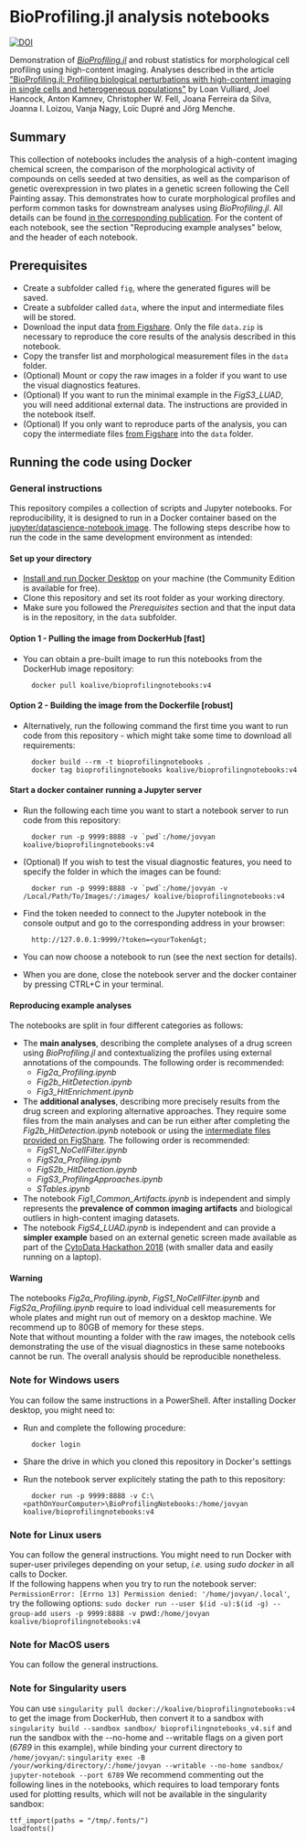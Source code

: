 # BioProfiling.jl analysis notebooks


[![DOI](https://zenodo.org/badge/DOI/10.5281/zenodo.5659932.svg)](https://doi.org/10.5281/zenodo.5659932)

Demonstration of [_BioProfiling.jl_](https://github.com/menchelab/BioProfiling.jl) and robust statistics for morphological cell profiling using high-content imaging. Analyses described in the article ["BioProfiling.jl: Profiling biological perturbations with high-content imaging in single cells and heterogeneous populations"](https://doi.org/10.1093/bioinformatics/btab853) by Loan Vulliard, Joel Hancock, Anton Kamnev, Christopher W. Fell, Joana Ferreira da Silva, Joanna I. Loizou, Vanja Nagy, Loïc Dupré and Jörg Menche.

## Summary

This collection of notebooks includes the analysis of a high-content imaging chemical screen, the comparison of the morphological activity of compounds on cells seeded at two densities, as well as the comparison of genetic overexpression in two plates in a genetic screen following the Cell Painting assay. This demonstrates how to curate morphological profiles and perform common tasks for downstream analyses using _BioProfiling.jl_. All details can be found [in the corresponding publication](https://doi.org/10.1093/bioinformatics/btab853). For the content of each notebook, see the section "Reproducing example analyses" below, and the header of each notebook.

## Prerequisites

* Create a subfolder called `fig`, where the generated figures will be saved.
* Create a subfolder called `data`, where the input and intermediate files will be stored.
* Download the input data [from Figshare](https://doi.org/10.6084/m9.figshare.14784678.v2). Only the file `data.zip` is necessary to reproduce the core results of the analysis described in this notebook.
* Copy the transfer list and morphological measurement files in the `data` folder.
* (Optional) Mount or copy the raw images in a folder if you want to use the visual diagnostics features.
* (Optional) If you want to run the minimal example in the *FigS3_LUAD*, you will need additional external data. The instructions are provided in the notebook itself.
* (Optional) If you only want to reproduce parts of the analysis, you can copy the intermediate files [from Figshare](https://doi.org/10.6084/m9.figshare.14784678.v2) into the `data` folder.

## Running the code using Docker

### General instructions

This repository compiles a collection of scripts and Jupyter notebooks. For reproducibility, it is designed to run in a Docker container based on the [jupyter/datascience-notebook image](https://hub.docker.com/r/jupyter/datascience-notebook). The following steps describe how to run the code in the same development environment as intended:

#### Set up your directory
* [Install and run Docker Desktop](https://www.docker.com/get-started) on your machine (the Community Edition is available for free).
* Clone this repository and set its root folder as your working directory.
* Make sure you followed the _Prerequisites_ section and that the input data is in the repository, in the `data` subfolder.

#### Option 1 - Pulling the image from DockerHub [fast]
* You can obtain a pre-built image to run this notebooks from the DockerHub image repository:

		docker pull koalive/bioprofilingnotebooks:v4

#### Option 2 - Building the image from the Dockerfile [robust]
* Alternatively, run the following command the first time you want to run code from this repository - which might take some time to download all requirements:

		docker build --rm -t bioprofilingnotebooks .
		docker tag bioprofilingnotebooks koalive/bioprofilingnotebooks:v4

#### Start a docker container running a Jupyter server
* Run the following each time you want to start a notebook server to run code from this repository:

		docker run -p 9999:8888 -v `pwd`:/home/jovyan koalive/bioprofilingnotebooks:v4

* (Optional) If you wish to test the visual diagnostic features, you need to specify the folder in which the images can be found:

		docker run -p 9999:8888 -v `pwd`:/home/jovyan -v /Local/Path/To/Images/:/images/ koalive/bioprofilingnotebooks:v4

* Find the token needed to connect to the Jupyter notebook in the console output and go to the corresponding address in your browser:

		http://127.0.0.1:9999/?token=<yourToken&gt;

* You can now choose a notebook to run (see the next section for details).

* When you are done, close the notebook server and the docker container by pressing CTRL+C in your terminal.

#### Reproducing example analyses
The notebooks are split in four different categories as follows:

* The **main analyses**, describing the complete analyses of a drug screen using _BioProfiling.jl_ and contextualizing the profiles using external annotations of the compounds. The following order is recommended:
	* *Fig2a_Profiling.ipynb*
	* *Fig2b_HitDetection.ipynb*
	* *Fig3_HitEnrichment.ipynb*	
* The **additional analyses**, describing more precisely results from the drug screen and exploring alternative approaches. They require some files from the main analyses and can be run either after completing the *Fig2b_HitDetection.ipynb* notebook or using the [intermediate files provided on FigShare](https://doi.org/10.6084/m9.figshare.14784678.v2). The following order is recommended:
	* *FigS1_NoCellFilter.ipynb*
	* *FigS2a_Profiling.ipynb*
	* *FigS2b_HitDetection.ipynb*
	* *FigS3_ProfilingApproaches.ipynb*
	* *STables.ipynb*
* The notebook *Fig1_Common_Artifacts.ipynb* is independent and simply represents the **prevalence of common imaging artifacts** and biological outliers in high-content imaging datasets. 
* The notebook *FigS4_LUAD.ipynb* is independent and can provide a **simpler example** based on an external genetic screen made available as part of the [CytoData Hackathon 2018](https://github.com/cytodata/cytodata-hackathon-2018) (with smaller data and easily running on a laptop).


#### Warning

The notebooks *Fig2a_Profiling.ipynb*, *FigS1_NoCellFilter.ipynb* and *FigS2a_Profiling.ipynb* require to load individual cell measurements for whole plates and might run out of memory on a desktop machine. We recommend up to 80GB of memory for these steps.  
Note that without mounting a folder with the raw images, the notebook cells demonstrating the use of the visual diagnostics in these same notebooks cannot be run. The overall analysis should be reproducible nonetheless.

### Note for Windows users

You can follow the same instructions in a PowerShell. After installing Docker desktop, you might need to:

* Run and complete the following procedure:
		
		docker login

* Share the drive in which you cloned this repository in Docker's settings
* Run the notebook server explicitely stating the path to this repository:

		docker run -p 9999:8888 -v C:\<pathOnYourComputer>\BioProfilingNotebooks:/home/jovyan koalive/bioprofilingnotebooks:v4
		
### Note for Linux users

You can follow the general instructions. You might need to run Docker with super-user privileges depending on your setup, *i.e.* using *sudo docker* in all calls to Docker.  
If the following happens when you try to run the notebook server: `PermissionError: [Errno 13] Permission denied: '/home/jovyan/.local'`, try the following options:
`sudo docker run --user $(id -u):$(id -g) --group-add users -p 9999:8888 -v `pwd`:/home/jovyan koalive/bioprofilingnotebooks:v4`

### Note for MacOS users

You can follow the general instructions.

### Note for Singularity users

You can use `singularity pull docker://koalive/bioprofilingnotebooks:v4` to get the image from DockerHub, then convert it to a sandbox with `singularity build --sandbox sandbox/ bioprofilingnotebooks_v4.sif` and run the sandbox with the --no-home and --writable flags on a given port (*6789* in this example), while binding your current directory to `/home/jovyan/`:
```singularity exec -B /your/working/directory/:/home/jovyan --writable --no-home sandbox/ jupyter-notebook --port 6789```
We recommend commenting out the following lines in the notebooks, which requires to load temporary fonts used for plotting results, which will not be available in the singularity sandbox:
```
ttf_import(paths = "/tmp/.fonts/")
loadfonts()
```

